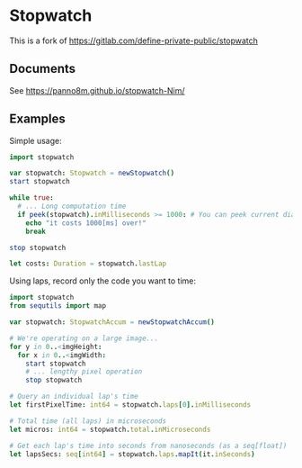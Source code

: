 Stopwatch
=========
This is a fork of https://gitlab.com/define-private-public/stopwatch

Documents
---------
See https://panno8m.github.io/stopwatch-Nim/

Examples
--------

Simple usage:

```nim
import stopwatch

var stopwatch: Stopwatch = newStopwatch()
start stopwatch

while true:
  # ... Long computation time
  if peek(stopwatch).inMilliseconds >= 1000: # You can peek current dial.
    echo "it costs 1000[ms] over!"
    break

stop stopwatch

let costs: Duration = stopwatch.lastLap
```


Using laps, record only the code you want to time:

```nim
import stopwatch
from sequtils import map

var stopwatch: StopwatchAccum = newStopwatchAccum()

# We're operating on a large image...
for y in 0..<imgHeight:
  for x in 0..<imgWidth:
    start stopwatch
    # ... lengthy pixel operation
    stop stopwatch

# Query an individual lap's time
let firstPixelTime: int64 = stopwatch.laps[0].inMilliseconds

# Total time (all laps) in microseconds
let micros: int64 = stopwatch.total.inMicroseconds

# Get each lap's time into seconds from nanoseconds (as a seq[float])
let lapsSecs: seq[int64] = stopwatch.laps.mapIt(it.inSeconds)
```